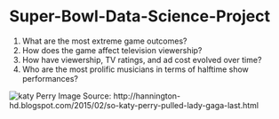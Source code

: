 # Super-Bowl-Data-Science-Project

1. What are the most extreme game outcomes?  
2. How does the game affect television viewership?  
3. How have viewership, TV ratings, and ad cost evolved over time?  
4. Who are the most prolific musicians in terms of halftime show performances?

<img src="http://4.bp.blogspot.com/-NZOkJBJss6A/VM_KWfk1LGI/AAAAAAAAD3s/Q3sdLsxNg1I/s1600/katy%2Bperry%2Bimage.jpg" alt="katy Perry">
Image Source: http://hannington-hd.blogspot.com/2015/02/so-katy-perry-pulled-lady-gaga-last.html
